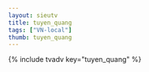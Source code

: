```yaml
--- 
layout: sieutv
title: tuyen_quang
tags: ["VN-local"]
thumb: tuyen_quang
---
```

{% include tvadv key="tuyen_quang" %}
